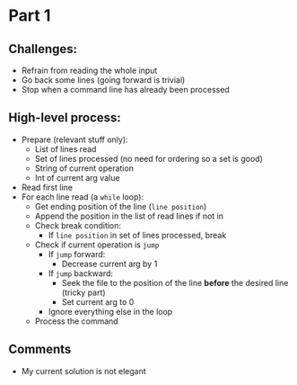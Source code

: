 # Part 1

## Challenges:
- Refrain from reading the whole input
- Go back some lines (going forward is trivial)
- Stop when a command line has already been processed

## High-level process:
- Prepare (relevant stuff only):
    - List of lines read
    - Set of lines processed (no need for ordering so a set is good)
    - String of current operation
    - Int of current arg value
- Read first line
- For each line read (a `while` loop):
    - Get ending position of the line (`line position`)
    - Append the position in the list of read lines if not in
    - Check break condition:
        - If `line position` in set of lines processed, break
    - Check if current operation is `jump`
        - If `jump` forward:
            - Decrease current arg by 1
        - If `jump` backward:
            - Seek the file to the position of the line **before** the desired line (tricky part)
            - Set current arg to 0
        - Ignore everything else in the loop
    - Process the command

## Comments
- My current solution is not elegant